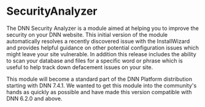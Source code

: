 # SecurityAnalyzer

The DNN Security Analyzer is a module aimed at helping you to improve the security on your DNN website. This initial version of the module automatically resolves a recently discovered issue with the InstallWizard and provides helpful guidance on other potential configuration issues which might leave your site vulnerable. In addition this release includes the ability to scan your database and files for a specific word or phrase which is useful to help track down defacement issues on your site.

This module will become a standard part of the DNN Platform distribution starting with DNN 7.4.1. We wanted to get this module into the community's hands as quickly as possible and have made this version compatible with DNN 6.2.0 and above.

